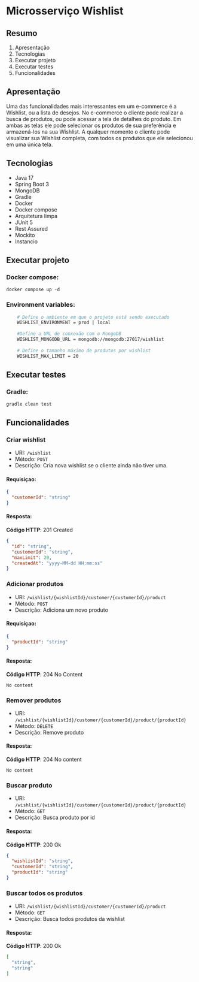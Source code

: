 # Microsserviço Wishlist

## Resumo

1. Apresentação
2. Tecnologias
3. Executar projeto
3. Executar testes
3. Funcionalidades

## Apresentação

Uma das funcionalidades mais interessantes em um e-commerce
é a Wishlist, ou a lista de desejos. No e-commerce o cliente pode
realizar a busca de produtos, ou pode acessar a tela de detalhes
do produto. Em ambas as telas ele pode selecionar os produtos
de sua preferência e armazená-los na sua Wishlist. A qualquer
momento o cliente pode visualizar sua Wishlist completa, com
todos os produtos que ele selecionou em uma única tela.

## Tecnologias

- Java 17
- Spring Boot 3
- MongoDB
- Gradle
- Docker
- Docker compose
- Arquitetura limpa
- JUnit 5
- Rest Assured
- Mockito
- Instancio

## Executar projeto

### Docker compose:
```docker compose up -d ```

### Environment variables:
```dockerfile
    # Define o ambiente em que o projeto está sendo executado
    WISHLIST_ENVIRONMENT = prod | local
    
    #Define a URL de conxexão com o MongoDB
    WISHLIST_MONGODB_URL = mongodb://mongodb:27017/wishlist
    
    # Define o tamanho máximo de produtos por wishlist
    WISHLIST_MAX_LIMIT = 20
```
 


## Executar testes

### Gradle:
```gradle clean test```

## Funcionalidades

### Criar wishlist

- URI: `/wishlist`
- Método: `POST`
- Descrição: Cria nova wishlist se o cliente ainda não tiver uma.

#### Requisiçao:
```json
{
  "customerId": "string"
}
```

#### Resposta:
**Código HTTP**: 201 Created
```json
{
  "id": "string",
  "customerId": "string",
  "maxLimit": 20,
  "createdAt": "yyyy-MM-dd HH:mm:ss"
}
```

### Adicionar produtos

- URI: `/wishlist/{wishlistId}/customer/{customerId}/product`
- Método: `POST`
- Descrição: Adiciona um novo produto

#### Requisiçao:
```json
{
  "productId": "string"
}
```

#### Resposta:
**Código HTTP**: 204 No Content

```No content```


### Remover produtos

- URI: `/wishlist/{wishlistId}/customer/{customerId}/product/{productId}`
- Método: `DELETE`
- Descrição: Remove produto


#### Resposta:
**Código HTTP**: 204 No content

```No content```

### Buscar produto

- URI: `/wishlist/{wishlistId}/customer/{customerId}/product/{productId}`
- Método: `GET`
- Descrição: Busca produto por id

#### Resposta:
**Código HTTP**: 200 Ok

```json
{
  "wishlistId": "string",
  "customerId": "string",
  "productId": "string"
}
```

### Buscar todos os produtos

- URI: `/wishlist/{wishlistId}/customer/{customerId}/product`
- Método: `GET`
- Descrição: Busca todos produtos da wishlist

#### Resposta:
**Código HTTP**: 200 Ok
```json
[
  "string",
  "string"
]
```




















